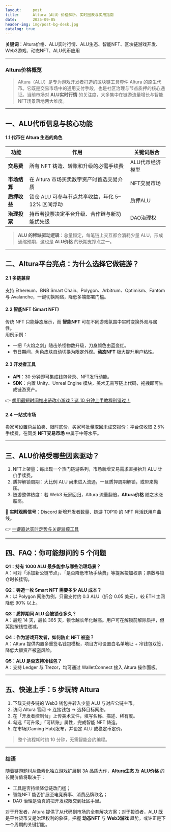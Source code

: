 ```yaml
---
layout:     post
title:      Altura（ALU）价格解析、实时图表与实用指南
date:       2025-09-05
header-img: img/post-bg-desk.jpg
catalog: true
---
```


**关键词**：Altura价格、ALU实时行情、ALU生态、智能NFT、区块链游戏开发、Web3游戏、动态NFT、ALU代币应用

---

### Altura价格概览  
> Altura（ALU）是专为游戏开发者打造的区块链工具套件 Altura 的原生代币。它既是交易市场中的通用支付手段，也是社区治理与节点质押的核心通证。当前市场对 **ALU实时行情** 的关注度，大多集中在链游流量增长与智能NFT场景落地两大维度。

---

## 一、ALU代币信息与核心功能  
#### 1.1 代币在 Altura 生态的角色  

| 功能 | 作用 | 关键词融合 |
|---|---|---|
| **交易费** | 所有 NFT 铸造、转账和升级的必需手续费 | ALU代币经济模型 |
| **市场结算** | 在 Altura 市场买卖数字资产时首选交易介质 | NFT交易市场 |
| **质押收益** | 锁仓 ALU 可参与节点共享收益，年化 5–12% 区间浮动 | 质押ALU |
| **治理投票** | 持币者投票决定平台升级、合作链与新功能优先级 | DAO治理权 |

> **ALU 的稀缺驱动逻辑**：总量恒定，每笔链上交互都会消耗少量 ALU，形成通缩预期，这也是 **ALU价格** 的长期支撑点之一。

---

## 二、Altura平台亮点：为什么选择它做链游？  

#### 2.1 多链兼容  
支持 Ethereum、BNB Smart Chain、Polygon、Arbitrum、Optimism、Fantom 与 Avalanche，一键切换网络，降低多端部署门槛。  

#### 2.2 智能NFT (Smart NFT)  
传统 NFT 只能静态展示，而 **智能NFT** 可在不同游戏氛围中实时变换外观与属性。  
用例示例：  
* 一把「火焰之剑」随击杀怪物数升级，刀身颜色由蓝变红。  
* 节日期间，角色皮肤自动切换为限定外观。**动态NFT** 极大提升用户粘性。  

#### 2.3 开发者工具  
* **API**：30 分钟即可集成钱包登录、NFT发行动能。  
* **SDK**：内置 Unity、Unreal Engine 模块，美术无需写链上代码，拖拽即可生成链游资产。

👉 [想用最短时间推出链改小游戏？这 10 分钟上手教程别错过！](https://okxdog.com/)

#### 2.4 一站式市场  
卖家可设置荷兰拍卖、限时底价，买家可批量取回未成交报价；平台仅收取 2.5% 手续费，在同类 **NFT交易市场** 中属于中等水平。

---

## 三、ALU价格受哪些因素驱动？  

1. NFT上架量：每出现一个热门链游系列，市场新增交易需求直接抬升 ALU 计价手续费。  
2. 质押解锁周期：大比例 ALU 尚未进入流通，一旦质押周期解锁，或带来抛压。  
3. 链游整体热度：若 Web3 玩家回归，Altura 流量翻倍，**Altura价格** 随之水涨船高。  

👀 **实时观察信号**：Discord 新增开发者数量、链游 TOP10 的 NFT 月活跃用户曲线。  

👉 [一键直达实时走势与关键监控工具](https://okxdog.com/)

---

## 四、FAQ：你可能想问的 5 个问题  

**Q1：持有 1000 ALU 最多能参与哪些治理场景？**  
A：可对「添加新公链节点」、「是否降低市场手续费」等提案投加权票；票数与锁仓时长挂钩。

**Q2：铸造一枚 Smart NFT 需要多少 ALU 成本？**  
A：以 Polygon 网络为例，只需支付约 0.3 ALU（折合 0.05 美元），较 ETH 主网降低 90% 以上。

**Q3：质押期间 ALU 会被锁仓多久？**  
A：最短 14 天，最长 365 天，锁仓越长年化越高。用户可在解锁前解除质押，但奖励按线性递减。

**Q4：作为游戏开发者，如何防止 NFT 被盗？**  
A：Altura 提供内置多重签名钱包模板，项目方可设置白名单地址 + 冷钱包双签，降低大额资产被盗风险。

**Q5：ALU 是否支持冷钱包？**  
A：支持 Ledger 与 Trezor，均可通过 WalletConnect 接入 Altura 操作面板。

---

## 五、快速上手：5 步玩转 Altura  

1. 下载支持多链的 Web3 钱包并转入少量 ALU 与对应公链主币。  
2. 访问 Altura 官网 → 连接钱包 → 选择目标网络。  
3. 在「开发者控制台」上传美术文件，填写名称、描述、稀有度。  
4. 勾选「可升级」「可转账」属性，完成智能 NFT 铸造。  
5. 在市场[Gaming Hub]发布，并设定 ALU 或稳定币定价。

> 整个流程耗时约 10 分钟，无需智能合约编程。  

---

### 结语  
随着链游题材从像素化独立游戏扩展到 3A 品质大作，**Altura生态** 及 **ALU价格** 的长期价值将取决于：  
* 工具是否持续降低链改门槛；  
* 智能NFT 能否扩展至电竞赛事、消费品牌联名；  
* DAO 治理是否真的把开发权限交到社区手里。  

对于开发者，Altura 提供了从代码到市场的全套解决方案；对于投资者，ALU 既是平台货币又是治理权利的象征。把握 **动态NFT** 与 **Web3游戏** 趋势，或许正是下一个周期的关键钥匙。
